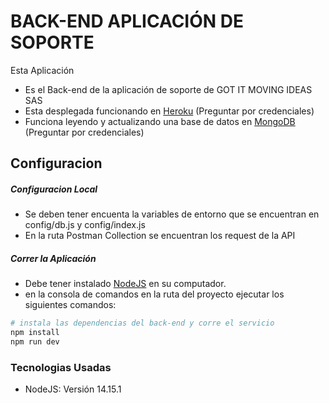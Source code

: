 # BACK-END APLICACIÓN DE SOPORTE

Esta Aplicación

 - Es el Back-end de la aplicación de soporte de GOT IT MOVING IDEAS SAS
 - Esta desplegada funcionando en [Heroku](https://www.heroku.com/) (Preguntar por credenciales)
 - Funciona leyendo y actualizando una base de datos en [MongoDB](https://www.mongodb.com/) (Preguntar por credenciales) 


## Configuracion

##### Configuracion Local

 - Se deben tener encuenta la variables de entorno que se encuentran en config/db.js y config/index.js
 - En la ruta Postman Collection se encuentran los request de la API

##### Correr la Aplicación

 - Debe tener instalado [NodeJS](https://nodejs.org/es/download/) en su computador.
 - en la consola de comandos en la ruta del proyecto ejecutar los siguientes comandos:
 
```bash
# instala las dependencias del back-end y corre el servicio
npm install
npm run dev

```

### Tecnologias Usadas

 - NodeJS: Versión 14.15.1
 